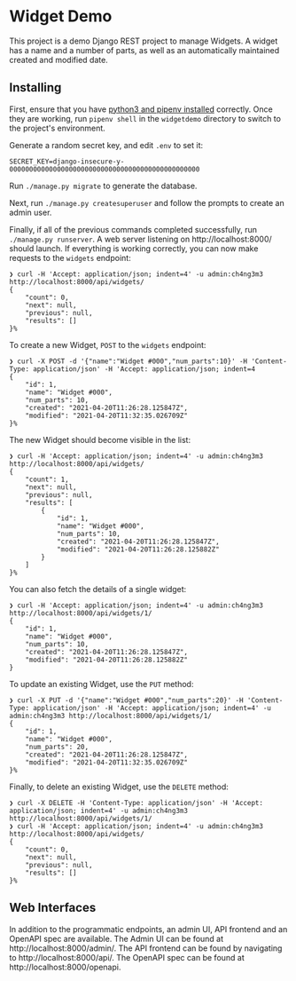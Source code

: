 # Widget Demo

This project is a demo Django REST project to manage Widgets. A widget has a name and a number of parts, as well as an automatically
maintained created and modified date.

## Installing

First, ensure that you have [python3 and pipenv installed](https://docs.python-guide.org/dev/virtualenvs/) correctly. Once they are
working, run `pipenv shell` in the `widgetdemo` directory to switch to the project's environment.

Generate a random secret key, and edit `.env` to set it:

```shell
SECRET_KEY=django-insecure-y-000000000000000000000000000000000000000000000000
```

Run `./manage.py migrate` to generate the database.

Next, run `./manage.py createsuperuser` and follow the prompts to create an admin user.

Finally, if all of the previous commands completed successfully, run `./manage.py runserver`. A web server listening on
http://localhost:8000/ should launch. If everything is working correctly, you can now make requests to the `widgets` endpoint:

```shell
❯ curl -H 'Accept: application/json; indent=4' -u admin:ch4ng3m3 http://localhost:8000/api/widgets/
{
    "count": 0,
    "next": null,
    "previous": null,
    "results": []
}%
```

To create a new Widget, `POST` to the `widgets` endpoint:

```shell
❯ curl -X POST -d '{"name":"Widget #000","num_parts":10}' -H 'Content-Type: application/json' -H 'Accept: application/json; indent=4
{
    "id": 1,
    "name": "Widget #000",
    "num_parts": 10,
    "created": "2021-04-20T11:26:28.125847Z",
    "modified": "2021-04-20T11:32:35.026709Z"
}%
```

The new Widget should become visible in the list:

```shell
❯ curl -H 'Accept: application/json; indent=4' -u admin:ch4ng3m3 http://localhost:8000/api/widgets/
{
    "count": 1,
    "next": null,
    "previous": null,
    "results": [
        {
            "id": 1,
            "name": "Widget #000",
            "num_parts": 10,
            "created": "2021-04-20T11:26:28.125847Z",
            "modified": "2021-04-20T11:26:28.125882Z"
        }
    ]
}%
```

You can also fetch the details of a single widget:

```shell
❯ curl -H 'Accept: application/json; indent=4' -u admin:ch4ng3m3 http://localhost:8000/api/widgets/1/
{
    "id": 1,
    "name": "Widget #000",
    "num_parts": 10,
    "created": "2021-04-20T11:26:28.125847Z",
    "modified": "2021-04-20T11:26:28.125882Z"
}
```

To update an existing Widget, use the `PUT` method:

```shell
❯ curl -X PUT -d '{"name":"Widget #000","num_parts":20}' -H 'Content-Type: application/json' -H 'Accept: application/json; indent=4' -u admin:ch4ng3m3 http://localhost:8000/api/widgets/1/
{
    "id": 1,
    "name": "Widget #000",
    "num_parts": 20,
    "created": "2021-04-20T11:26:28.125847Z",
    "modified": "2021-04-20T11:32:35.026709Z"
}%
```

Finally, to delete an existing Widget, use the `DELETE` method:

```shell
❯ curl -X DELETE -H 'Content-Type: application/json' -H 'Accept: application/json; indent=4' -u admin:ch4ng3m3 http://localhost:8000/api/widgets/1/
❯ curl -H 'Accept: application/json; indent=4' -u admin:ch4ng3m3 http://localhost:8000/api/widgets/
{
    "count": 0,
    "next": null,
    "previous": null,
    "results": []
}%
```

## Web Interfaces

In addition to the programmatic endpoints, an admin UI, API frontend and an OpenAPI spec are available. The Admin UI can be found at
http://localhost:8000/admin/. The API frontend can be found by navigating to http://localhost:8000/api/. The OpenAPI spec can be
found at http://localhost:8000/openapi.
